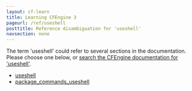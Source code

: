 ```yaml
---
layout: cf-learn
title: Learning CFEngine 3
pageurl: /ref/useshell
posttitle: Reference disambiguation for 'useshell'
navsection: none
---
```


The term 'useshell' could refer to several sections in the documentation. Please choose one below, or
[search the CFEngine documentation for 'useshell'](http://cfengine.com/docs/3.5/search.html?q=useshell).

- [useshell](http://cfengine.com/docs/3.5/reference-promise-types-commands.html#useshell)
- [package_commands_useshell](http://cfengine.com/docs/3.5/reference-promise-types-packages.html#package_commands_useshell)
